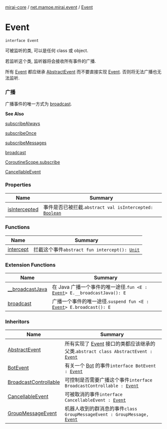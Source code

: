 [mirai-core](../../index.md) / [net.mamoe.mirai.event](../index.md) / [Event](./index.md)

# Event

`interface Event`

可被监听的类, 可以是任何 class 或 object.

若监听这个类, 监听器将会接收所有事件的广播.

所有 [Event](./index.md) 都应继承 [AbstractEvent](../-abstract-event/index.md) 而不要直接实现 [Event](./index.md). 否则将无法广播也无法监听.

### 广播

广播事件的唯一方式为 [broadcast](../broadcast.md).

**See Also**

[subscribeAlways](../kotlinx.coroutines.-coroutine-scope/subscribe-always.md)

[subscribeOnce](../kotlinx.coroutines.-coroutine-scope/subscribe-once.md)

[subscribeMessages](#)

[broadcast](../broadcast.md)

[CoroutineScope.subscribe](../kotlinx.coroutines.-coroutine-scope/subscribe.md)

[CancellableEvent](../-cancellable-event/index.md)

### Properties

| Name | Summary |
|---|---|
| [isIntercepted](is-intercepted.md) | 事件是否已被拦截.`abstract val isIntercepted: `[`Boolean`](https://kotlinlang.org/api/latest/jvm/stdlib/kotlin/-boolean/index.html) |

### Functions

| Name | Summary |
|---|---|
| [intercept](intercept.md) | 拦截这个事件`abstract fun intercept(): `[`Unit`](https://kotlinlang.org/api/latest/jvm/stdlib/kotlin/-unit/index.html) |

### Extension Functions

| Name | Summary |
|---|---|
| [__broadcastJava](../__broadcast-java.md) | 在 Java 广播一个事件的唯一途径.`fun <E : `[`Event`](./index.md)`> E.__broadcastJava(): E` |
| [broadcast](../broadcast.md) | 广播一个事件的唯一途径.`suspend fun <E : `[`Event`](./index.md)`> E.broadcast(): E` |

### Inheritors

| Name | Summary |
|---|---|
| [AbstractEvent](../-abstract-event/index.md) | 所有实现了 [Event](./index.md) 接口的类都应该继承的父类.`abstract class AbstractEvent : `[`Event`](./index.md) |
| [BotEvent](../../net.mamoe.mirai.event.events/-bot-event/index.md) | 有关一个 [Bot](../../net.mamoe.mirai/-bot/index.md) 的事件`interface BotEvent : `[`Event`](./index.md) |
| [BroadcastControllable](../-broadcast-controllable/index.md) | 可控制是否需要广播这个事件`interface BroadcastControllable : `[`Event`](./index.md) |
| [CancellableEvent](../-cancellable-event/index.md) | 可被取消的事件`interface CancellableEvent : `[`Event`](./index.md) |
| [GroupMessageEvent](../../net.mamoe.mirai.message/-group-message-event/index.md) | 机器人收到的群消息的事件`class GroupMessageEvent : GroupMessage, `[`Event`](./index.md) |
